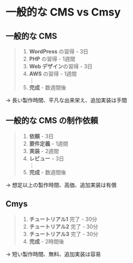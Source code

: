 # 一般的な CMS vs Cmsy
## 一般的な CMS
> 1. **WordPress** の習得 - 3日
> 2. **PHP** の習得 - 1週間
> 3. **Web デザイン**の習得 - 3日
> 4. **AWS** の習得 - 1週間  
> ⋮
> 100. **完成** - 数週間後

→ 長い製作時間、平凡な出来栄え、追加実装は手間

## 一般的な CMS の制作依頼
> 1. **依頼** - 3日
> 2. **要件定義** - 1週間
> 3. **実装** - 2週間
> 4. **レビュー** - 3日  
> ⋮
> 20. **完成** - 数週間後

→ 想定以上の製作時間、高価、追加実装は有償

## Cmys
> 1. **チュートリアル1** 完了 - 30分
> 2. **チュートリアル2** 完了 - 30分
> 3. **チュートリアル3** 完了 - 30分
> 4. **完成** - 2時間後

→ 短い製作時間、無料、追加実装は容易
